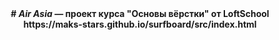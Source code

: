 <center><b># <i>Air Asia</i> — проект курса "Основы вёрстки" от LoftSchool https://maks-stars.github.io/surfboard/src/index.html </b></center>
